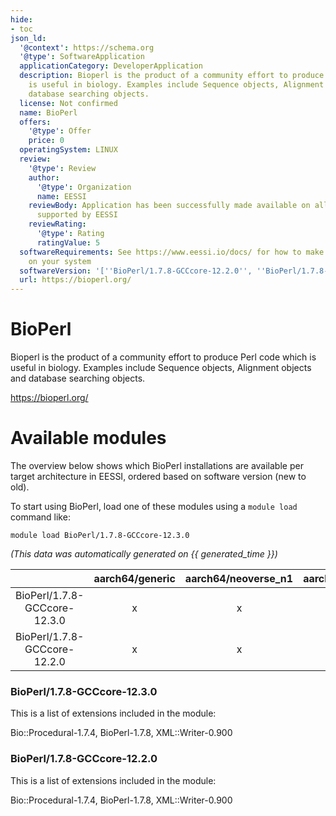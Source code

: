 ```yaml
---
hide:
- toc
json_ld:
  '@context': https://schema.org
  '@type': SoftwareApplication
  applicationCategory: DeveloperApplication
  description: Bioperl is the product of a community effort to produce Perl code which
    is useful in biology. Examples include Sequence objects, Alignment objects and
    database searching objects.
  license: Not confirmed
  name: BioPerl
  offers:
    '@type': Offer
    price: 0
  operatingSystem: LINUX
  review:
    '@type': Review
    author:
      '@type': Organization
      name: EESSI
    reviewBody: Application has been successfully made available on all architectures
      supported by EESSI
    reviewRating:
      '@type': Rating
      ratingValue: 5
  softwareRequirements: See https://www.eessi.io/docs/ for how to make EESSI available
    on your system
  softwareVersion: '[''BioPerl/1.7.8-GCCcore-12.2.0'', ''BioPerl/1.7.8-GCCcore-12.3.0'']'
  url: https://bioperl.org/
---
```


BioPerl
=======


Bioperl is the product of a community effort to produce Perl code which is useful in biology. Examples include Sequence objects, Alignment objects and database searching objects.

https://bioperl.org/
# Available modules


The overview below shows which BioPerl installations are available per target architecture in EESSI, ordered based on software version (new to old).

To start using BioPerl, load one of these modules using a `module load` command like:

```shell
module load BioPerl/1.7.8-GCCcore-12.3.0
```

*(This data was automatically generated on {{ generated_time }})*  

| |aarch64/generic|aarch64/neoverse_n1|aarch64/neoverse_v1|aarch64/nvidia/grace|x86_64/generic|x86_64/amd/zen2|x86_64/amd/zen3|x86_64/amd/zen4|x86_64/intel/haswell|x86_64/intel/sapphirerapids|x86_64/intel/skylake_avx512|
| :---: | :---: | :---: | :---: | :---: | :---: | :---: | :---: | :---: | :---: | :---: | :---: |
|BioPerl/1.7.8-GCCcore-12.3.0|x|x|x|x|x|x|x|x|x|x|x|
|BioPerl/1.7.8-GCCcore-12.2.0|x|x|x|x|x|x|x|x|x|x|x|


### BioPerl/1.7.8-GCCcore-12.3.0

This is a list of extensions included in the module:

Bio::Procedural-1.7.4, BioPerl-1.7.8, XML::Writer-0.900

### BioPerl/1.7.8-GCCcore-12.2.0

This is a list of extensions included in the module:

Bio::Procedural-1.7.4, BioPerl-1.7.8, XML::Writer-0.900